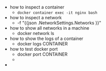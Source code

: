 - how to inspect a container
	- `docker container exec -it nginx bash`
- how to inspect a network
	- -f "{{json .NetworkSettings.Networks }}"
- how to show all networks in a machine
	- docker network ls
- how to show the logs of a container
	- docker logs CONTAINER
- how to test docker port
	- docker port CONTAINER
	-
-